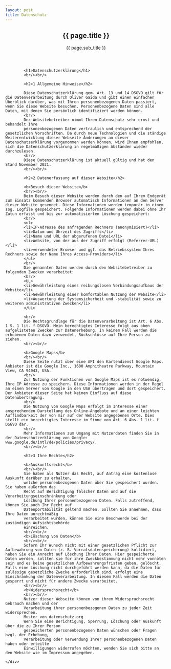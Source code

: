 ```yaml
---
layout: post
title: Datenschutz
---
```


<section id="main" class="container">
    <header>
        <h2>{{ page.title }}</h2>
        <p>{{ page.sub_title }}</p>
    </header>
    <div class="box">
        

            <h1>Datenschutzerklärung</h1>
            <br/><br/>

            <h2>1 Allgemeine Hinweise</h2>

            Diese Datenschutzerklärung gem. Art. 13 und 14 DSGVO gilt für die Datenverarbeitung durch Oliver Gaida und gibt einen einfachen Überblick darüber, was mit Ihren personenbezogenen Daten passiert, wenn Sie diese Website besuchen. Personenbezogene Daten sind alle Daten, mit denen Sie persönlich identifiziert werden können.
            <br/>
            Der Websitebetreiber nimmt Ihren Datenschutz sehr ernst und behandelt Ihre
            personenbezogenen Daten vertraulich und entsprechend der gesetzlichen Vorschriften. Da durch neue Technologien und die ständige Weiterentwicklung dieser Webseite Änderungen an dieser Datenschutzerklärung vorgenommen werden können, wird Ihnen empfohlen, sich die Datenschutzerklärung in regelmäßigen Abständen wieder durchzulesen.
            <br/>
            Diese Datenschutzerklärung ist aktuell gültig und hat den Stand November 2021.
            <br/><br/>

            <h2>2 Datenerfassung auf dieser Website</h2>

            <b>Besuch dieser Website</b>
            <br/><br/>
            Beim Besuch dieser Website werden durch den auf Ihrem Endgerät zum Einsatz kommenden Browser automatisch Informationen an den Server dieser Website gesendet. Diese Informationen werden temporär in einem sog. Logfile gespeichert. Folgende Informationen werden dabei ohne Ihr Zutun erfasst und bis zur automatisierten Löschung gespeichert:
            <br/>
            <ul>
            <li>IP-Adresse des anfragenden Rechners (anonymisiert)</li>
            <li>Datum und Uhrzeit des Zugriffs</li>
            <li>Name und URL der abgerufenen Datei</li>
            <li>Website, von der aus der Zugriff erfolgt (Referrer-URL)</li>
            <li>verwendeter Browser und ggf. das Betriebssystem Ihres Rechners sowie der Name Ihres Access-Providers</li>
            </ul>
            <br/>
            Die genannten Daten werden durch den Websitebetreiber zu folgenden Zwecken verarbeitet:
            <br/>
            <UL>
            <li>Gewährleistung eines reibungslosen Verbindungsaufbaus der Website</li>
            <li>Gewährleistung einer komfortablen Nutzung der Website</li>
            <li>Auswertung der Systemsicherheit und -stabilität sowie zu weiteren administrativen Zwecken</li>
            </UL>

            <br/>
            Die Rechtsgrundlage für die Datenverarbeitung ist Art. 6 Abs. 1 S. 1 lit. f DSGVO. Mein berechtigtes Interesse folgt aus oben aufgelisteten Zwecken zur Datenerhebung. In keinem Fall werden die erhobenen Daten dazu verwendet, Rückschlüsse auf Ihre Person zu ziehen.
            <br/><br/>

            <b>Google Maps</b>
            <br/><br/>
            Diese Seite nutzt über eine API den Kartendienst Google Maps. Anbieter ist die Google Inc., 1600 Amphitheatre Parkway, Mountain View, CA 94043, USA.
            <br/>
            Zur Nutzung der Funktionen von Google Maps ist es notwendig, Ihre IP Adresse zu speichern. Diese Informationen werden in der Regel an einen Server von Google in den USA übertragen und dort gespeichert. Der Anbieter dieser Seite hat keinen Einfluss auf diese Datenübertragung.
            <br/>
            Die Nutzung von Google Maps erfolgt im Interesse einer ansprechenden Darstellung des Online-Angebote und an einer leichten Auffindbarkeit der von mir auf der Website angegebenen Orte. Dies stellt ein berechtigtes Interesse im Sinne von Art. 6 Abs. 1 lit. f DSGVO dar.
            <br/>
            Mehr Informationen zum Umgang mit Nutzerdaten finden Sie in der Datenschutzerklärung von Google: www.google.de/intl/de/policies/privacy/.
            <br/><br/>

            <h2>3 Ihre Rechte</h2>

            <b>Auskunftsrecht</b>
            <br/><br/>
            Sie haben als Nutzer das Recht, auf Antrag eine kostenlose Auskunft darüber zu erhalten,
            welche personenbezogenen Daten über Sie gespeichert wurden. Sie haben außerdem das
            Recht auf Berichtigung falscher Daten und auf die Verarbeitungseinschränkung oder
            Löschung Ihrer personenbezogenen Daten. Falls zutreffend, können Sie auch Ihr Recht auf
            Datenportabilität geltend machen. Sollten Sie annehmen, dass Ihre Daten unrechtmäßig
            verarbeitet wurden, können Sie eine Beschwerde bei der zuständigen Aufsichtsbehörde
            einreichen.
            <br/><br/>
            <b>Löschung von Daten</b>
            <br/><br/>
            Sofern Ihr Wunsch nicht mit einer gesetzlichen Pflicht zur Aufbewahrung von Daten (z. B. Vorratsdatenspeicherung) kollidiert, haben Sie ein Anrecht auf Löschung Ihrer Daten. Hier gespeicherte Daten werden, sollten sie für ihre Zweckbestimmung nicht mehr vonnöten sein und es keine gesetzlichen Aufbewahrungsfristen geben, gelöscht. Falls eine Löschung nicht durchgeführt werden kann, da die Daten für zulässige gesetzliche Zwecke erforderlich sind, erfolgt eine Einschränkung der Datenverarbeitung. In diesem Fall werden die Daten gesperrt und nicht für andere Zwecke verarbeitet.
            <br/><br/>
            <b>Widerspruchsrecht</b>
            <br/><br/>
            Nutzer dieser Webseite können von ihrem Widerspruchsrecht Gebrauch machen und der
            Verarbeitung ihrer personenbezogenen Daten zu jeder Zeit widersprechen.
            Muster von datenschutz.org
            Wenn Sie eine Berichtigung, Sperrung, Löschung oder Auskunft über die zu Ihrer Person
            gespeicherten personenbezogenen Daten wünschen oder Fragen bzgl. der Erhebung,
            Verarbeitung oder Verwendung Ihrer personenbezogenen Daten haben oder erteilte
            Einwilligungen widerrufen möchten, wenden Sie sich bitte an den Website wie im Impressum angegeben.

    </div>
</section>